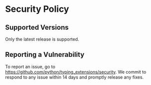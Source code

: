 # Security Policy

## Supported Versions

Only the latest release is supported.

## Reporting a Vulnerability

To report an issue, go to https://github.com/python/typing_extensions/security.
We commit to respond to any issue within 14 days and promptly release any fixes.
